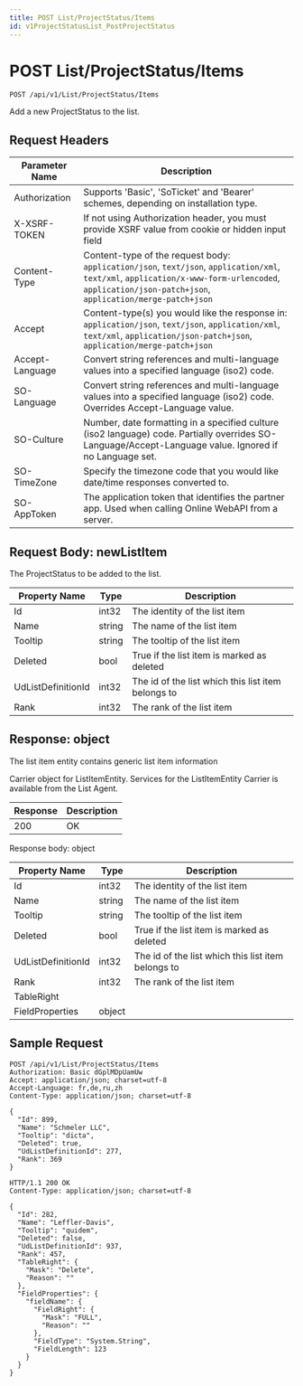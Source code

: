 ```yaml
---
title: POST List/ProjectStatus/Items
id: v1ProjectStatusList_PostProjectStatus
---
```


# POST List/ProjectStatus/Items

```http
POST /api/v1/List/ProjectStatus/Items
```

Add a new ProjectStatus to the list.








## Request Headers

| Parameter Name | Description |
|----------------|-------------|
| Authorization  | Supports 'Basic', 'SoTicket' and 'Bearer' schemes, depending on installation type. |
| X-XSRF-TOKEN   | If not using Authorization header, you must provide XSRF value from cookie or hidden input field |
| Content-Type | Content-type of the request body: `application/json`, `text/json`, `application/xml`, `text/xml`, `application/x-www-form-urlencoded`, `application/json-patch+json`, `application/merge-patch+json` |
| Accept         | Content-type(s) you would like the response in: `application/json`, `text/json`, `application/xml`, `text/xml`, `application/json-patch+json`, `application/merge-patch+json` |
| Accept-Language | Convert string references and multi-language values into a specified language (iso2) code. |
| SO-Language | Convert string references and multi-language values into a specified language (iso2) code. Overrides Accept-Language value. |
| SO-Culture | Number, date formatting in a specified culture (iso2 language) code. Partially overrides SO-Language/Accept-Language value. Ignored if no Language set. |
| SO-TimeZone | Specify the timezone code that you would like date/time responses converted to. |
| SO-AppToken | The application token that identifies the partner app. Used when calling Online WebAPI from a server. |

## Request Body: newListItem  

The ProjectStatus to be added to the list. 

| Property Name | Type |  Description |
|----------------|------|--------------|
| Id | int32 | The identity of the list item |
| Name | string | The name of the list item |
| Tooltip | string | The tooltip of the list item |
| Deleted | bool | True if the list item is marked as deleted |
| UdListDefinitionId | int32 | The id of the list which this list item belongs to |
| Rank | int32 | The rank of the list item |


## Response: object

The list item entity contains generic list item information



Carrier object for ListItemEntity.
Services for the ListItemEntity Carrier is available from the <see cref="T:SuperOffice.CRM.Services.IListAgent">List Agent</see>.

| Response | Description |
|----------------|-------------|
| 200 | OK |

Response body: object

| Property Name | Type |  Description |
|----------------|------|--------------|
| Id | int32 | The identity of the list item |
| Name | string | The name of the list item |
| Tooltip | string | The tooltip of the list item |
| Deleted | bool | True if the list item is marked as deleted |
| UdListDefinitionId | int32 | The id of the list which this list item belongs to |
| Rank | int32 | The rank of the list item |
| TableRight |  |  |
| FieldProperties | object |  |

## Sample Request

```http!
POST /api/v1/List/ProjectStatus/Items
Authorization: Basic dGplMDpUamUw
Accept: application/json; charset=utf-8
Accept-Language: fr,de,ru,zh
Content-Type: application/json; charset=utf-8

{
  "Id": 899,
  "Name": "Schmeler LLC",
  "Tooltip": "dicta",
  "Deleted": true,
  "UdListDefinitionId": 277,
  "Rank": 369
}
```

```http_
HTTP/1.1 200 OK
Content-Type: application/json; charset=utf-8

{
  "Id": 282,
  "Name": "Leffler-Davis",
  "Tooltip": "quidem",
  "Deleted": false,
  "UdListDefinitionId": 937,
  "Rank": 457,
  "TableRight": {
    "Mask": "Delete",
    "Reason": ""
  },
  "FieldProperties": {
    "fieldName": {
      "FieldRight": {
        "Mask": "FULL",
        "Reason": ""
      },
      "FieldType": "System.String",
      "FieldLength": 123
    }
  }
}
```